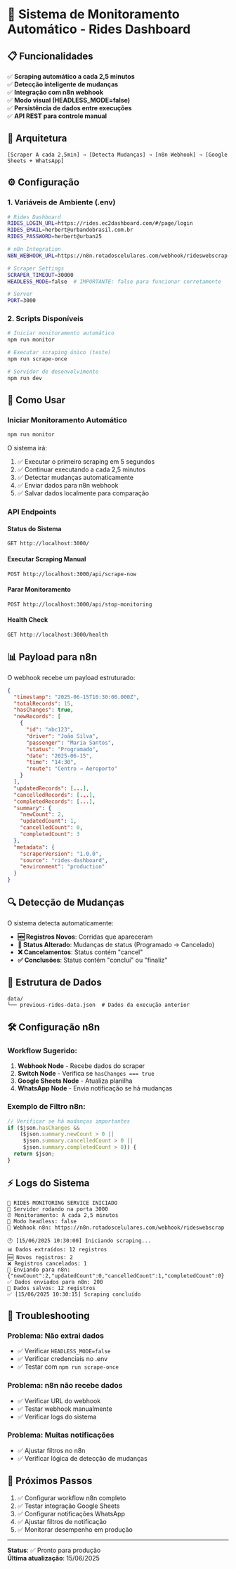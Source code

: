 # 🚀 Sistema de Monitoramento Automático - Rides Dashboard

## 📋 Funcionalidades

✅ **Scraping automático a cada 2,5 minutos**  
✅ **Detecção inteligente de mudanças**  
✅ **Integração com n8n webhook**  
✅ **Modo visual (HEADLESS_MODE=false)**  
✅ **Persistência de dados entre execuções**  
✅ **API REST para controle manual**  

## 🎯 Arquitetura

```
[Scraper A cada 2,5min] → [Detecta Mudanças] → [n8n Webhook] → [Google Sheets + WhatsApp]
```

## ⚙️ Configuração

### 1. Variáveis de Ambiente (.env)
```bash
# Rides Dashboard
RIDES_LOGIN_URL=https://rides.ec2dashboard.com/#/page/login
RIDES_EMAIL=herbert@urbandobrasil.com.br
RIDES_PASSWORD=herbert@urban25

# n8n Integration
N8N_WEBHOOK_URL=https://n8n.rotadoscelulares.com/webhook/rideswebscrap

# Scraper Settings
SCRAPER_TIMEOUT=30000
HEADLESS_MODE=false  # IMPORTANTE: false para funcionar corretamente

# Server
PORT=3000
```

### 2. Scripts Disponíveis
```bash
# Iniciar monitoramento automático
npm run monitor

# Executar scraping único (teste)
npm run scrape-once

# Servidor de desenvolvimento
npm run dev
```

## 🚀 Como Usar

### Iniciar Monitoramento Automático
```bash
npm run monitor
```

O sistema irá:
1. ✅ Executar o primeiro scraping em 5 segundos
2. ✅ Continuar executando a cada 2,5 minutos
3. ✅ Detectar mudanças automaticamente
4. ✅ Enviar dados para n8n webhook
5. ✅ Salvar dados localmente para comparação

### API Endpoints

#### Status do Sistema
```
GET http://localhost:3000/
```

#### Executar Scraping Manual
```
POST http://localhost:3000/api/scrape-now
```

#### Parar Monitoramento
```
POST http://localhost:3000/api/stop-monitoring
```

#### Health Check
```
GET http://localhost:3000/health
```

## 📊 Payload para n8n

O webhook recebe um payload estruturado:

```json
{
  "timestamp": "2025-06-15T10:30:00.000Z",
  "totalRecords": 15,
  "hasChanges": true,
  "newRecords": [
    {
      "id": "abc123",
      "driver": "João Silva",
      "passenger": "Maria Santos",
      "status": "Programado",
      "date": "2025-06-15",
      "time": "14:30",
      "route": "Centro → Aeroporto"
    }
  ],
  "updatedRecords": [...],
  "cancelledRecords": [...],
  "completedRecords": [...],
  "summary": {
    "newCount": 2,
    "updatedCount": 1,
    "cancelledCount": 0,
    "completedCount": 3
  },
  "metadata": {
    "scraperVersion": "1.0.0",
    "source": "rides-dashboard",
    "environment": "production"
  }
}
```

## 🔍 Detecção de Mudanças

O sistema detecta automaticamente:

- **🆕 Registros Novos**: Corridas que apareceram
- **🔄 Status Alterado**: Mudanças de status (Programado → Cancelado)
- **❌ Cancelamentos**: Status contém "cancel"
- **✅ Conclusões**: Status contém "concluí" ou "finaliz"

## 📁 Estrutura de Dados

```
data/
└── previous-rides-data.json  # Dados da execução anterior
```

## 🛠️ Configuração n8n

### Workflow Sugerido:

1. **Webhook Node** - Recebe dados do scraper
2. **Switch Node** - Verifica se `hasChanges === true`
3. **Google Sheets Node** - Atualiza planilha
4. **WhatsApp Node** - Envia notificação se há mudanças

### Exemplo de Filtro n8n:
```javascript
// Verificar se há mudanças importantes
if ($json.hasChanges && 
    ($json.summary.newCount > 0 || 
     $json.summary.cancelledCount > 0 || 
     $json.summary.completedCount > 0)) {
  return $json;
}
```

## ⚡ Logs do Sistema

```
🚀 RIDES MONITORING SERVICE INICIADO
📡 Servidor rodando na porta 3000
⏰ Monitoramento: A cada 2,5 minutos
👀 Modo headless: false
🔗 Webhook n8n: https://n8n.rotadoscelulares.com/webhook/rideswebscrap

🕐 [15/06/2025 10:30:00] Iniciando scraping...
📊 Dados extraídos: 12 registros
🆕 Novos registros: 2
❌ Registros cancelados: 1
🚀 Enviando para n8n: {"newCount":2,"updatedCount":0,"cancelledCount":1,"completedCount":0}
✅ Dados enviados para n8n: 200
💾 Dados salvos: 12 registros
✅ [15/06/2025 10:30:15] Scraping concluído
```

## 🚨 Troubleshooting

### Problema: Não extrai dados
- ✅ Verificar `HEADLESS_MODE=false`
- ✅ Verificar credenciais no .env
- ✅ Testar com `npm run scrape-once`

### Problema: n8n não recebe dados
- ✅ Verificar URL do webhook
- ✅ Testar webhook manualmente
- ✅ Verificar logs do sistema

### Problema: Muitas notificações
- ✅ Ajustar filtros no n8n
- ✅ Verificar lógica de detecção de mudanças

## 🎯 Próximos Passos

1. ✅ Configurar workflow n8n completo
2. ✅ Testar integração Google Sheets
3. ✅ Configurar notificações WhatsApp
4. ✅ Ajustar filtros de notificação
5. ✅ Monitorar desempenho em produção

---

**Status**: ✅ Pronto para produção  
**Última atualização**: 15/06/2025
